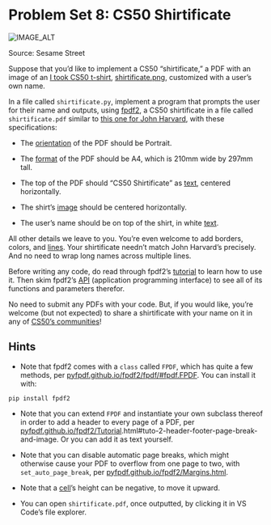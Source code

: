 # Problem Set 8: CS50 Shirtificate

![IMAGE_ALT](https://cs50.harvard.edu/python/2022/psets/8/shirtificate/jharvard.png)

Source: Sesame Street

Suppose that you’d like to implement a CS50 “shirtificate,” a PDF with an image of an [I took CS50 t-shirt](https://cs50.harvardshop.com/collections/print/products/i-took-cs50-unisex-t-shirt), [shirtificate.png](https://cs50.harvard.edu/python/2022/psets/8/shirtificate/shirtificate.png), customized with a user’s own name.

In a file called `shirtificate.py`, implement a program that prompts the user for their name and outputs, using [fpdf2](https://pypi.org/project/fpdf2/), a CS50 shirtificate in a file called `shirtificate.pdf` similar to [this one for John Harvard](https://cs50.harvard.edu/python/2022/psets/8/shirtificate/jharvard.pdf), with these specifications:

- The [orientation](https://pyfpdf.github.io/fpdf2/PageFormatAndOrientation.html) of the PDF should be Portrait.

- The [format](https://pyfpdf.github.io/fpdf2/PageFormatAndOrientation.html) of the PDF should be A4, which is 210mm wide by 297mm tall.

- The top of the PDF should “CS50 Shirtificate” as [text](https://pyfpdf.github.io/fpdf2/Text.html), centered horizontally.

- The shirt’s [image](https://pyfpdf.github.io/fpdf2/Images.html) should be centered horizontally.

- The user’s name should be on top of the shirt, in white [text](https://pyfpdf.github.io/fpdf2/TextStyling.html).

All other details we leave to you. You’re even welcome to add borders, colors, and [lines](https://pyfpdf.github.io/fpdf2/Shapes.html#lines). Your shirtificate needn’t match John Harvard’s precisely. And no need to wrap long names across multiple lines.

Before writing any code, do read through fpdf2’s [tutorial](https://pyfpdf.github.io/fpdf2/Tutorial.html) to learn how to use it. Then skim fpdf2’s [API](https://pyfpdf.github.io/fpdf2/fpdf/) (application programming interface) to see all of its functions and parameters therefor.

No need to submit any PDFs with your code. But, if you would like, you’re welcome (but not expected) to share a shirtificate with your name on it in any of [CS50’s communities](https://cs50.harvard.edu/python/communities)!

## Hints

- Note that fpdf2 comes with a `class` called `FPDF`, which has quite a few methods, per [pyfpdf.github.io/fpdf2/fpdf/#fpdf.FPDF](https://pyfpdf.github.io/fpdf2/fpdf/#fpdf.FPDF). You can install it with:

```shell
pip install fpdf2
```

- Note that you can extend `FPDF` and instantiate your own subclass thereof in order to add a header to every page of a PDF, per [pyfpdf.github.io/fpdf2/Tutorial](https://pyfpdf.github.io/fpdf2/Tutorial.html#tuto-2-header-footer-page-break-and-image).html#tuto-2-header-footer-page-break-and-image. Or you can add it as text yourself.

- Note that you can disable automatic page breaks, which might otherwise cause your PDF to overflow from one page to two, with `set_auto_page_break`, per [pyfpdf.github.io/fpdf2/Margins.html](https://pyfpdf.github.io/fpdf2/Margins.html).

- Note that a [cell](https://pyfpdf.github.io/fpdf2/Text.html#cell)’s height can be negative, to move it upward.

- You can open `shirtificate.pdf`, once outputted, by clicking it in VS Code’s file explorer.
